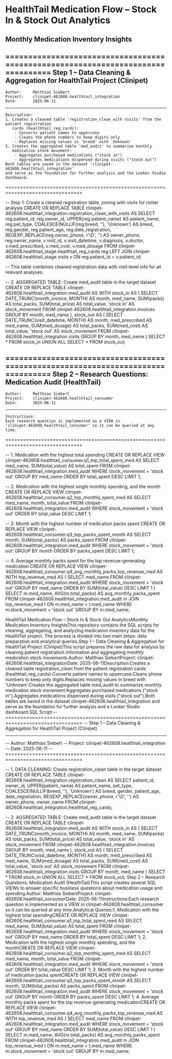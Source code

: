 # HealthTail Medication Flow – Stock In & Stock Out Analytics
## Monthly Medication Inventory Insights

================================================================================
    Step 1 – Data Cleaning & Aggregation for HealthTail Project (Clinipet)
--------------------------------------------------------------------------------
    Author:     Matthias Siebert
    Project:    clinipet-462608.healthtail_integration
    Date:       2025-06-11
--------------------------------------------------------------------------------
    Description:
    1. Creates a cleaned table 'registration_clean_with visits' from the patient registration
       cards (healthtail_reg_cards):
        - Converts patient names to uppercase
        - Cleans the phone numbers to keep digits only
        - Replaces missing values in 'breed' with 'Unknown'
    2. Creates the aggregated table 'med_audit' to summarize monthly
       medication stock movement:
        - Aggregates purchased medications ("stock in")
        - Aggregates medications dispensed during visits ("stock out")
    Both tables are saved in the dataset 'clinipet-462608.healthtail_integration'
    and serve as the foundation for further analysis and the Looker Studio dashboard.
================================================================================


-- Step 1: Create a cleaned registration table, joining with visits for richer analysis
CREATE OR REPLACE TABLE clinipet-462608.healthtail_integration.registration_clean_with_visits AS
SELECT
  reg.patient_id,
  reg.owner_id,
  UPPER(reg.patient_name) AS patient_name,
  reg.pet_type,
  COALESCE(NULLIF(reg.breed, ''), 'Unknown') AS breed,
  reg.gender,
  reg.patient_age,
  reg.date_registration,
  REGEXP_REPLACE(reg.owner_phone, r'\D', '') AS owner_phone,
  reg.owner_name,
  v.visit_id,
  v.visit_datetime,
  v.diagnosis,
  v.doctor,
  v.med_prescribed,
  v.med_cost,
  v.med_dosage
FROM
  clinipet-462608.healthtail_stage.healthtail_reg_cards reg
LEFT JOIN
  clinipet-462608.healthtail_stage.visits v
ON
  reg.patient_id = v.patient_id;

-- This table combines cleaned registration data with visit-level info for all relevant analyses.

-- 2. AGGREGATED TABLE: Create med_audit table in the target dataset
CREATE OR REPLACE TABLE clinipet-462608.healthtail_integration.med_audit AS
WITH stock_in AS (
  SELECT
    DATE_TRUNC(month_invoice, MONTH) AS month,
    med_name,
    SUM(packs) AS total_packs,
    SUM(total_price) AS total_value,
    'stock in' AS stock_movement
  FROM clinipet-462608.healthtail_integration.invoices
  GROUP BY month, med_name
),
stock_out AS (
  SELECT
    DATE_TRUNC(visit_datetime, MONTH) AS month,
    med_prescribed AS med_name,
    SUM(med_dosage) AS total_packs,
    SUM(med_cost) AS total_value,
    'stock out' AS stock_movement
  FROM clinipet-462608.healthtail_integration.visits
  GROUP BY month, med_name
)
SELECT * FROM stock_in
UNION ALL
SELECT * FROM stock_out;



================================================================================
    Step 2 – Research Questions: Medication Audit (HealthTail)
--------------------------------------------------------------------------------
    Author:     Matthias Siebert
    Project:    clinipet-462608.healthtail_consumer
    Date:       2025-06-11
--------------------------------------------------------------------------------
    Instructions:
    Each research question is implemented as a VIEW in
    'clinipet-462608.healthtail_consumer' so it can be queried at any time.
================================================================================


-- 1. Medication with the highest total spending
CREATE OR REPLACE VIEW clinipet-462608.healthtail_consumer.q1_top_total_spent_med AS
SELECT
    med_name,
    SUM(total_value) AS total_spent
FROM clinipet-462608.healthtail_integration.med_audit
WHERE stock_movement = 'stock out'
GROUP BY med_name
ORDER BY total_spent DESC
LIMIT 1;

-- 2. Medication with the highest single monthly spending, and the month
CREATE OR REPLACE VIEW clinipet-462608.healthtail_consumer.q2_top_monthly_spent_med AS
SELECT
    med_name,
    month,
    total_value
FROM clinipet-462608.healthtail_integration.med_audit
WHERE stock_movement = 'stock out'
ORDER BY total_value DESC
LIMIT 1;

-- 3. Month with the highest number of medication packs spent
CREATE OR REPLACE VIEW clinipet-462608.healthtail_consumer.q3_top_packs_spent_month AS
SELECT
    month,
    SUM(total_packs) AS packs_spent
FROM clinipet-462608.healthtail_integration.med_audit
WHERE stock_movement = 'stock out'
GROUP BY month
ORDER BY packs_spent DESC
LIMIT 1;

-- 4. Average monthly packs spent for the top revenue-generating medication
CREATE OR REPLACE VIEW clinipet-462608.healthtail_consumer.q4_avg_monthly_packs_top_revenue_med AS
WITH top_revenue_med AS (
  SELECT med_name
  FROM clinipet-462608.healthtail_integration.med_audit
  WHERE stock_movement = 'stock out'
  GROUP BY med_name
  ORDER BY SUM(total_value) DESC
  LIMIT 1
)
SELECT
    m.med_name,
    AVG(m.total_packs) AS avg_monthly_packs_spent
FROM clinipet-462608.healthtail_integration.med_audit m
JOIN top_revenue_med t
  ON m.med_name = t.med_name
WHERE m.stock_movement = 'stock out'
GROUP BY m.med_name;


HealthTail Medication Flow – Stock In & Stock Out AnalyticsMonthly Medication Inventory InsightsThis repository contains the SQL scripts for cleaning, aggregating, and analyzing medication inventory data for the HealthTail project. The process is divided into two main steps: data preparation and analytical queries.Step 1 – Data Cleaning & Aggregation for HealthTail Project (Clinipet)This script prepares the raw data for analysis by cleaning patient registration information and aggregating monthly medication stock movements.Author: Matthias SiebertProject: clinipet-462608.healthtail_integrationDate: 2025-06-11Description:Creates a cleaned table registration_clean from the patient registration cards (healthtail_reg_cards):Converts patient names to uppercase.Cleans phone numbers to keep only digits.Replaces missing values in breed with 'Unknown'.Creates the aggregated table med_audit to summarize monthly medication stock movement:Aggregates purchased medications ("stock in").Aggregates medications dispensed during visits ("stock out").Both tables are saved in the dataset clinipet-462608.healthtail_integration and serve as the foundation for further analysis and a Looker Studio dashboard.SQL Script:-- ================================================================================
--     Step 1 – Data Cleaning & Aggregation for HealthTail Project (Clinipet)
-- --------------------------------------------------------------------------------
--     Author:       Matthias Siebert
--     Project:      clinipet-462608.healthtail_integration
--     Date:         2025-06-11
-- ================================================================================

-- 1. DATA CLEANING: Create registration_clean table in the target dataset
CREATE OR REPLACE TABLE clinipet-462608.healthtail_integration.registration_clean AS
SELECT
  patient_id,
  owner_id,
  UPPER(patient_name) AS patient_name,
  pet_type,
  COALESCE(NULLIF(breed, ''), 'Unknown') AS breed,
  gender,
  patient_age,
  date_registration,
  REGEXP_REPLACE(owner_phone, r'\D', '') AS owner_phone,
  owner_name
FROM clinipet-462608.healthtail_integration.healthtail_reg_cards;

-- 2. AGGREGATED TABLE: Create med_audit table in the target dataset
CREATE OR REPLACE TABLE clinipet-462608.healthtail_integration.med_audit AS
WITH stock_in AS (
  SELECT
    DATE_TRUNC(month_invoice, MONTH) AS month,
    med_name,
    SUM(packs) AS total_packs,
    SUM(total_price) AS total_value,
    'stock in' AS stock_movement
  FROM clinipet-462608.healthtail_integration.invoices
  GROUP BY month, med_name
),
stock_out AS (
  SELECT
    DATE_TRUNC(visit_datetime, MONTH) AS month,
    med_prescribed AS med_name,
    SUM(med_dosage) AS total_packs,
    SUM(med_cost) AS total_value,
    'stock out' AS stock_movement
  FROM clinipet-462608.healthtail_integration.visits
  GROUP BY month, med_name
)
SELECT * FROM stock_in
UNION ALL
SELECT * FROM stock_out;
Step 2 – Research Questions: Medication Audit (HealthTail)This script creates several SQL VIEWs to answer specific business questions about medication usage and spending.Author: Matthias SiebertProject: clinipet-462608.healthtail_consumerDate: 2025-06-11Instructions:Each research question is implemented as a VIEW in clinipet-462608.healthtail_consumer so it can be queried at any time.Analytical Queries:1. Medication with the highest total spendingCREATE OR REPLACE VIEW clinipet-462608.healthtail_consumer.q1_top_total_spent_med AS
SELECT
    med_name,
    SUM(total_value) AS total_spent
FROM clinipet-462608.healthtail_integration.med_audit
WHERE stock_movement = 'stock out'
GROUP BY med_name
ORDER BY total_spent DESC
LIMIT 1;
2. Medication with the highest single monthly spending, and the monthCREATE OR REPLACE VIEW clinipet-462608.healthtail_consumer.q2_top_monthly_spent_med AS
SELECT
    med_name,
    month,
    total_value
FROM clinipet-462608.healthtail_integration.med_audit
WHERE stock_movement = 'stock out'
ORDER BY total_value DESC
LIMIT 1;
3. Month with the highest number of medication packs spentCREATE OR REPLACE VIEW clinipet-462608.healthtail_consumer.q3_top_packs_spent_month AS
SELECT
    month,
    SUM(total_packs) AS packs_spent
FROM clinipet-462608.healthtail_integration.med_audit
WHERE stock_movement = 'stock out'
GROUP BY month
ORDER BY packs_spent DESC
LIMIT 1;
4. Average monthly packs spent for the top revenue-generating medicationCREATE OR REPLACE VIEW clinipet-462608.healthtail_consumer.q4_avg_monthly_packs_top_revenue_med AS
WITH top_revenue_med AS (
  SELECT med_name
  FROM clinipet-462608.healthtail_integration.med_audit
  WHERE stock_movement = 'stock out'
  GROUP BY med_name
  ORDER BY SUM(total_value) DESC
  LIMIT 1
)
SELECT
    m.med_name,
    AVG(m.total_packs) AS avg_monthly_packs_spent
FROM clinipet-462608.healthtail_integration.med_audit m
JOIN top_revenue_med t
  ON m.med_name = t.med_name
WHERE m.stock_movement = 'stock out'
GROUP BY m.med_name;
